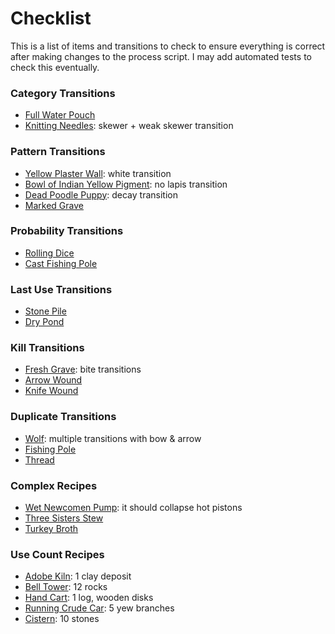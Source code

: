 # Checklist

This is a list of items and transitions to check to ensure everything is correct after making changes to the process script. I may add automated tests to check this eventually.

### Category Transitions

* [Full Water Pouch](https://onetech.info/210-Full-Water-Pouch)
* [Knitting Needles](https://onetech.info/583-Knitting-Needles): skewer + weak skewer transition

### Pattern Transitions

* [Yellow Plaster Wall](https://onetech.info/1913-Yellow-Plaster-Wall): white transition
* [Bowl of Indian Yellow Pigment](https://onetech.info/1897-Bowl-of-Indian-Yellow-Pigment): no lapis transition
* [Dead Poodle Puppy](https://onetech.info/1742-Dead-Poodle-Puppy): decay transition
* [Marked Grave](https://onetech.info/1012-Marked-Grave-origGrave)

### Probability Transitions

* [Rolling Dice](https://onetech.info/1968-Rolling-Dice)
* [Cast Fishing Pole](https://onetech.info/2101-Cast-Fishing-Pole)

### Last Use Transitions

* [Stone Pile](https://onetech.info/661-Stone-Pile)
* [Dry Pond](https://onetech.info/512-Dry-Pond)

### Kill Transitions

* [Fresh Grave](https://onetech.info/87-Fresh-Grave-origGrave-fromDeath): bite transitions
* [Arrow Wound](https://onetech.info/798-Arrow-Wound)
* [Knife Wound](https://onetech.info/797-Knife-Wound)

### Duplicate Transitions

* [Wolf](https://onetech.info/418-Wolf): multiple transitions with bow & arrow
* [Fishing Pole](https://onetech.info/2091-Fishing-Pole)
* [Thread](https://onetech.info/58-Thread)


### Complex Recipes

* [Wet Newcomen Pump](https://onetech.info/2234-Wet-Newcomen-Pump/recipe): it should collapse hot pistons
* [Three Sisters Stew](https://onetech.info/1249-Three-Sister-s-Stew/recipe)
* [Turkey Broth](https://onetech.info/2197-Turkey-Broth/recipe)


### Use Count Recipes

* [Adobe Kiln](https://onetech.info/238-Adobe-Kiln/recipe): 1 clay deposit
* [Bell Tower](https://onetech.info/842-Bell-Tower-ready-to-ring/recipe): 12 rocks
* [Hand Cart](https://onetech.info/484-Hand-Cart/recipe): 1 log, wooden disks
* [Running Crude Car](https://onetech.info/2396-Running-Crude-Car/recipe): 5 yew branches
* [Cistern](https://onetech.info/672-Cistern/recipe): 10 stones
